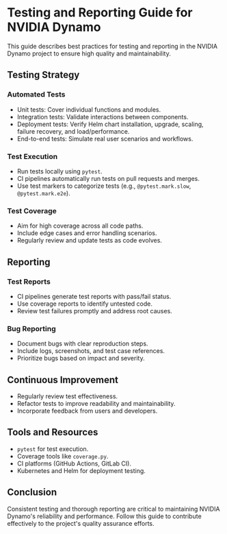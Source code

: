 # Testing and Reporting Guide for NVIDIA Dynamo

This guide describes best practices for testing and reporting in the NVIDIA Dynamo project to ensure high quality and maintainability.

## Testing Strategy

### Automated Tests

- Unit tests: Cover individual functions and modules.
- Integration tests: Validate interactions between components.
- Deployment tests: Verify Helm chart installation, upgrade, scaling, failure recovery, and load/performance.
- End-to-end tests: Simulate real user scenarios and workflows.

### Test Execution

- Run tests locally using `pytest`.
- CI pipelines automatically run tests on pull requests and merges.
- Use test markers to categorize tests (e.g., `@pytest.mark.slow`, `@pytest.mark.e2e`).

### Test Coverage

- Aim for high coverage across all code paths.
- Include edge cases and error handling scenarios.
- Regularly review and update tests as code evolves.

## Reporting

### Test Reports

- CI pipelines generate test reports with pass/fail status.
- Use coverage reports to identify untested code.
- Review test failures promptly and address root causes.

### Bug Reporting

- Document bugs with clear reproduction steps.
- Include logs, screenshots, and test case references.
- Prioritize bugs based on impact and severity.

## Continuous Improvement

- Regularly review test effectiveness.
- Refactor tests to improve readability and maintainability.
- Incorporate feedback from users and developers.

## Tools and Resources

- `pytest` for test execution.
- Coverage tools like `coverage.py`.
- CI platforms (GitHub Actions, GitLab CI).
- Kubernetes and Helm for deployment testing.

## Conclusion

Consistent testing and thorough reporting are critical to maintaining NVIDIA Dynamo's reliability and performance. Follow this guide to contribute effectively to the project's quality assurance efforts.
